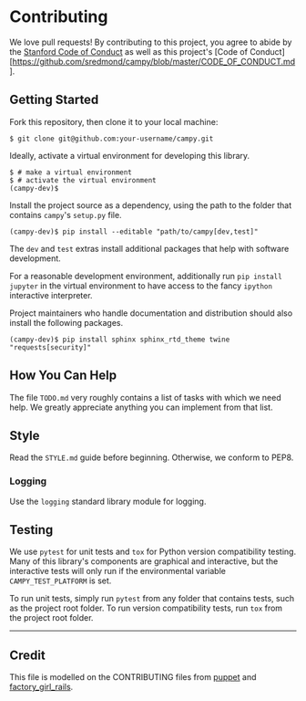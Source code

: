 # Contributing

We love pull requests! By contributing to this project, you agree to abide by the [Stanford Code of Conduct](https://adminguide.stanford.edu/chapter-1/subchapter-1/policy-1-1-1) as well as this project's [Code of Conduct][https://github.com/sredmond/campy/blob/master/CODE_OF_CONDUCT.md].

## Getting Started

Fork this repository, then clone it to your local machine:

```
$ git clone git@github.com:your-username/campy.git
```

Ideally, activate a virtual environment for developing this library.

```
$ # make a virtual environment
$ # activate the virtual environment
(campy-dev)$
```

Install the project source as a dependency, using the path to the folder that contains `campy`'s  `setup.py` file.

```
(campy-dev)$ pip install --editable "path/to/campy[dev,test]"
```

The `dev` and `test` extras install additional packages that help with software development.

For a reasonable development environment, additionally run `pip install jupyter` in the virtual environment to have access to the fancy `ipython` interactive interpreter.

Project maintainers who handle documentation and distribution should also install the following packages.

```
(campy-dev)$ pip install sphinx sphinx_rtd_theme twine "requests[security]"
```

## How You Can Help

The file `TODO.md` very roughly contains a list of tasks with which we need help. We greatly appreciate anything you can implement from that list.

## Style

Read the `STYLE.md` guide before beginning. Otherwise, we conform to PEP8.

### Logging

Use the `logging` standard library module for logging.

## Testing

We use `pytest` for unit tests and `tox` for Python version compatibility testing. Many of this library's components are graphical and interactive, but the interactive tests will only run if the environmental variable `CAMPY_TEST_PLATFORM` is set.

To run unit tests, simply run `pytest` from any folder that contains tests, such as the project root folder. To run version compatibility tests, run `tox` from the project root folder.

---

## Credit

This file is modelled on the CONTRIBUTING files from [puppet](https://github.com/puppetlabs/puppet/blob/master/CONTRIBUTING.md) and [factory_girl_rails](https://github.com/thoughtbot/factory_girl_rails/blob/master/CONTRIBUTING.md).
